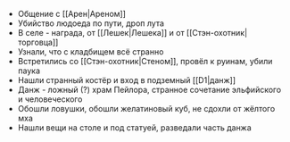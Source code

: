 * Общение с [[Арен|Ареном]] 
* Убийство людоеда по пути, дроп лута
* В селе - награда, от [[Лешек|Лешека]] и от [[Стэн-охотник|торговца]] 
* Узнали, что с кладбищем всё странно
* Встретились со [[Стэн-охотник|Стеном]], провёл к руинам, убили паука
* Нашли странный костёр и вход в подземный [[D1|данж]] 
* Данж - ложный (?) храм Пейлора, странное сочетание эльфийского и человеческого
* Обошли ловушки, обошли желатиновый куб, не сдохли от жёлтого мха
* Нашли вещи на столе и под статуей, разведали часть данжа